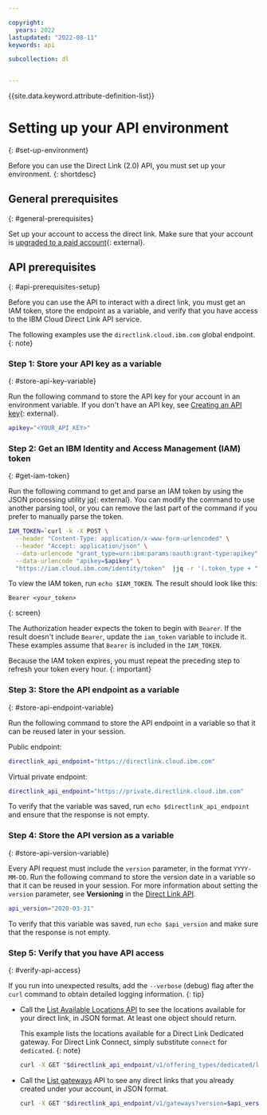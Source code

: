 ```yaml
---

copyright:
  years: 2022
lastupdated: "2022-08-11"
keywords: api

subcollection: dl


---
```


{{site.data.keyword.attribute-definition-list}}

# Setting up your API environment
{: #set-up-environment}

Before you can use the Direct Link (2.0) API, you must set up your environment.
{: shortdesc}

## General prerequisites
{: #general-prerequisites}

Set up your account to access the direct link. Make sure that your account is [upgraded to a paid account](/docs/account?topic=account-accountfaqs#changeacct){: external}.

## API prerequisites
{: #api-prerequisites-setup}

Before you can use the API to interact with a direct link, you must get an IAM token, store the endpoint as a variable, and verify that you have access to the IBM Cloud Direct Link API service.

The following examples use the `directlink.cloud.ibm.com` global endpoint.
{: note}

### Step 1: Store your API key as a variable
{: #store-api-key-variable}

Run the following command to store the API key for your account in an environment variable. If you don't have an API key, see [Creating an API key](/docs/account?topic=account-userapikey#create_user_key){: external}.

```sh
apikey="<YOUR_API_KEY>"
```

### Step 2: Get an IBM Identity and Access Management (IAM) token
{: #get-iam-token}

Run the following command to get and parse an IAM token by using the JSON processing utility [jq](https://stedolan.github.io/jq/){: external}. You can modify the command to use another parsing tool, or you can remove the last part of the command if you prefer to manually parse the token.

```sh
IAM_TOKEN=`curl -k -X POST \
  --header "Content-Type: application/x-www-form-urlencoded" \
  --header "Accept: application/json" \
  --data-urlencode "grant_type=urn:ibm:params:oauth:grant-type:apikey" \
  --data-urlencode "apikey=$apikey" \
  "https://iam.cloud.ibm.com/identity/token"  |jq -r '(.token_type + " " + .access_token)'`
```

To view the IAM token, run ``echo $IAM_TOKEN``. The result should look like this:

```text
Bearer <your_token>
```
{: screen}

The Authorization header expects the token to begin with `Bearer`. If the result doesn't include `Bearer`, update the `iam_token` variable to include it. These examples assume that `Bearer` is included in the `IAM_TOKEN`.

Because the IAM token expires, you must repeat the preceding step to refresh your token every hour.
{: important}

### Step 3: Store the API endpoint as a variable
{: #store-api-endpoint-variable}

Run the following command to store the API endpoint in a variable so that it can be reused later in your session.  

Public endpoint:

```sh
directlink_api_endpoint="https://directlink.cloud.ibm.com"
```

Virtual private endpoint:

```sh
directlink_api_endpoint="https://private.directlink.cloud.ibm.com"
```

To verify that the variable was saved, run `echo $directlink_api_endpoint` and ensure that the response is not empty.

### Step 4: Store the API version as a variable
{: #store-api-version-variable}

Every API request must include the `version` parameter, in the format `YYYY-MM-DD`. Run the following command to store the version date in a variable so that it can be reused in your session. For more information about setting the `version` parameter, see **Versioning** in the [Direct Link API](/apidocs/direct_link#versioning).

```sh
api_version="2020-03-31"
```

To verify that this variable was saved, run ``echo $api_version`` and make sure that the response is not empty.

### Step 5: Verify that you have API access
{: #verify-api-access}

If you run into unexpected results, add the `--verbose` (debug) flag after the `curl` command to obtain detailed logging information.
{: tip}

* Call the [List Available Locations API](/apidocs/direct_link#list-offering-type-locations) to see the locations available for your direct link, in JSON format. At least one object should return. 
   
   This example lists the locations available for a Direct Link Dedicated gateway. For Direct Link Connect, simply substitute `connect` for `dedicated`.
   {: note}

    ```sh
    curl -X GET "$directlink_api_endpoint/v1/offering_types/dedicated/locations?version=$api_version"   -H "Authorization: $IAM_TOKEN"
    ```

* Call the [List gateways](/apidocs/direct_link#list-gateways) API to see any direct links that you already created under your account, in JSON format.

    ```sh
    curl -X GET "$directlink_api_endpoint/v1/gateways?version=$api_version"   -H "Authorization: $IAM_TOKEN"
    ```
